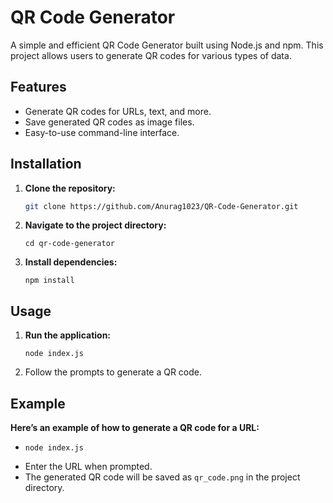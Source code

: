 # QR Code Generator

A simple and efficient QR Code Generator built using Node.js and npm. This project allows users to generate QR codes for various types of data.

## Features

- Generate QR codes for URLs, text, and more.
- Save generated QR codes as image files.
- Easy-to-use command-line interface.

## Installation

1. **Clone the repository:**
   ```bash
   git clone https://github.com/Anurag1023/QR-Code-Generator.git
   
2. **Navigate to the project directory:**
   ```
   cd qr-code-generator
   
4. **Install dependencies:**
   ```
   npm install

## Usage

1. **Run the application:**
   ```
   node index.js

2. Follow the prompts to generate a QR code.


## Example

**Here’s an example of how to generate a QR code for a URL:**

- ```
  node index.js
- Enter the URL when prompted.
- The generated QR code will be saved as ```qr_code.png``` in the project directory.

